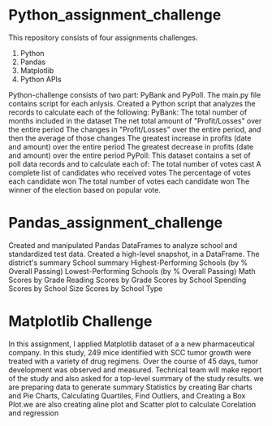 # Python_assignment_challenge

This repository consists of four assignments challenges.
1. Python
2. Pandas
3. Matplotlib
4. Python APIs


Python-challenge consists of two part: PyBank and PyPoll. The main.py file contains script for each anlysis.
Created a Python script that analyzes the records to calculate each of the following:
PyBank: 
The total number of months included in the dataset
The net total amount of "Profit/Losses" over the entire period
The changes in "Profit/Losses" over the entire period, and then the average of those changes
The greatest increase in profits (date and amount) over the entire period
The greatest decrease in profits (date and amount) over the entire period
PyPoll:
This dataset contains a set of poll data records and to calculate each of:
The total number of votes cast
A complete list of candidates who received votes
The percentage of votes each candidate won
The total number of votes each candidate won
The winner of the election based on popular vote.

# Pandas_assignment_challenge

Created and manipulated Pandas DataFrames to analyze school and standardized test data.
Created a high-level snapshot, in a DataFrame.
The district's summary
School summary
Highest-Performing Schools (by % Overall Passing)
Lowest-Performing Schools (by % Overall Passing)
Math Scores by Grade
Reading Scores by Grade
Scores by School Spending
Scores by School Size
Scores by School Type

# Matplotlib Challenge
In this   assignment, I applied  Matplotlib dataset of a a new pharmaceutical company. In this study, 249 mice identified with SCC tumor growth were treated with a variety of drug regimens. Over the course of 45 days, tumor development was observed and measured. Technical team will make report of the study and also asked for a top-level summary of the study results.
we are preparing data to generate summary Statistics by creating Bar charts and Pie Charts, Calculating Quartiles, Find Outliers, and Creating a Box Plot.we are also creating aline plot and Scatter plot to calculate Corelation and regression











